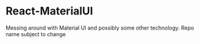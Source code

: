 # React-MaterialUI
Messing around with Material UI and possibly some other technology. Repo name subject to change
